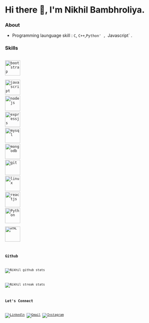 # Hi there 👋, I'm Nikhil Bambhroliya.

### About
<!-- - I enjoy problem solving alot! checkout at [Stopstalk](https://www.stopstalk.com/user/profile/nikhilbpatel2002) -->
- Programming launguage skill : `C`, `C++`,`Python' , `Javascript` .


### Skills


<code> <img title="bootstrap" height="50" src="https://www.vectorlogo.zone/logos/getbootstrap/getbootstrap-ar21.svg" /> </code>
<code> <img title="javascript" height="50" src="https://www.vectorlogo.zone/logos/javascript/javascript-horizontal.svg"/></code>
<code> <img title="nodejs" height="50" src="https://www.vectorlogo.zone/logos/nodejs/nodejs-horizontal.svg"/></code>
<code> <img title="expressjs" height="50" src="https://www.vectorlogo.zone/logos/expressjs/expressjs-ar21.svg"/></code>
<code> <img title="mysql" height="50" src="https://www.vectorlogo.zone/logos/mysql/mysql-horizontal.svg"/></code>
<code> <img title="mongodb" height="50" src="https://www.vectorlogo.zone/logos/mongodb/mongodb-ar21.svg"></code>
<code> <img title="git" height="50" src="https://www.vectorlogo.zone/logos/git-scm/git-scm-ar21.svg"/></code>
<code> <img title="linux" height="50" src="https://www.vectorlogo.zone/logos/linux/linux-ar21.svg"/></code>
<code> <img title="reactjs" height="50" src="https://www.vectorlogo.zone/logos/reactjs/reactjs-icon.svg"/></code>
<code> <img title="Python" height="50" src="https://www.vectorlogo.zone/logos/python/python-icon.svg"/> <code>
<code> <img title="HTML" height="50" src="https://www.vectorlogo.zone/logos/w3_html5/w3_html5-icon.svg" /> </code>

### Github

![Nikhil github stats](https://github-readme-stats.vercel.app/api?username=nikhilbpatel2002&show_icons=true) 
 
![Nikhil streak stats](https://github-readme-streak-stats.herokuapp.com/?user=nikhilbpatel2002&)  

### Let's Connect

[![Linkedln](https://img.icons8.com/cute-clipart/64/000000/linkedin.png)](https://www.linkedin.com/in/nikhil-bambhroliya/)
[![Gmail](https://img.icons8.com/cute-clipart/64/000000/gmail.png)](mailto:nikhilbpatel2002@gmail.com)
[![Instagram](https://img.icons8.com/cute-clipart/64/000000/instagram-new.png)](https://www.instagram.com/nikhil_bambharoliya/)




<!--
**nikhilbpatel2002/nikhilbpatel2002** is a ✨ _special_ ✨ repository because its `README.md` (this file) appears on your GitHub profile.

Here are some ideas to get you started:

- 🔭 I’m currently working on ...
- 🌱 I’m currently learning ...
- 👯 I’m looking to collaborate on ...
- 🤔 I’m looking for help with ...
- 💬 Ask me about ...
- 📫 How to reach me: ...
- 😄 Pronouns: ...
- ⚡ Fun fact: ...
-->
